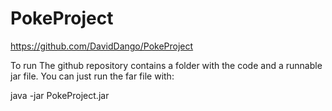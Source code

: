 # PokeProject

https://github.com/DavidDango/PokeProject

To run The github repository contains a folder with the code and a runnable jar file. You can just run the far file with:

java -jar PokeProject.jar
